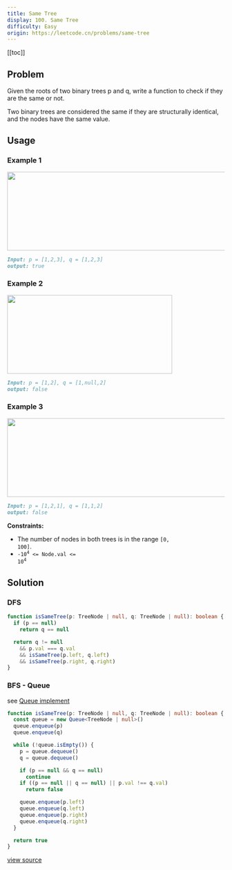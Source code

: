 ```yaml
---
title: Same Tree
display: 100. Same Tree
difficulty: Easy
origin: https://leetcode.cn/problems/same-tree
---
```


[[toc]]

## Problem

Given the roots of two binary trees p and q, write a function to check if they are the same or not.

Two binary trees are considered the same if they are structurally identical, and the nodes have the same value.

## Usage

### Example 1

<img alt="" src="https://assets.leetcode.com/uploads/2020/12/20/ex1.jpg" style="width: 622px; height: 182px;" />

```md
Input: p = [1,2,3], q = [1,2,3]
output: true
```

### Example 2

<img alt="" src="https://assets.leetcode.com/uploads/2020/12/20/ex2.jpg" style="width: 382px; height: 182px;" />

```md
Input: p = [1,2], q = [1,null,2]
output: false
```

### Example 3

<img alt="" src="https://assets.leetcode.com/uploads/2020/12/20/ex3.jpg" style="width: 622px; height: 182px;" />

```md
Input: p = [1,2,1], q = [1,1,2]
output: false
```

**Constraints:**

- The number of nodes in both trees is in the range <code>[0, 100]</code>.
- <code>-10<sup>4</sup> &lt;= Node.val &lt;= 10<sup>4</sup></code>

## Solution

### DFS

```ts
function isSameTree(p: TreeNode | null, q: TreeNode | null): boolean {
  if (p == null)
    return q == null

  return q != null
    && p.val === q.val
    && isSameTree(p.left, q.left)
    && isSameTree(p.right, q.right)
}
```

### BFS - Queue

see [Queue implement](/design/queue)

```ts
function isSameTree(p: TreeNode | null, q: TreeNode | null): boolean {
  const queue = new Queue<TreeNode | null>()
  queue.enqueue(p)
  queue.enqueue(q)

  while (!queue.isEmpty()) {
    p = queue.dequeue()
    q = queue.dequeue()

    if (p == null && q == null)
      continue
    if ((p == null || q == null) || p.val !== q.val)
      return false

    queue.enqueue(p.left)
    queue.enqueue(q.left)
    queue.enqueue(p.right)
    queue.enqueue(q.right)
  }

  return true
}
```

[view source](https://leetcode.cn/problems/same-tree)
